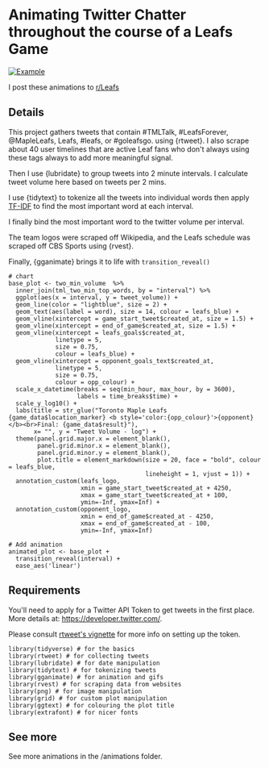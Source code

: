 
# Animating Twitter Chatter throughout the course of a Leafs Game

[![Example](animations/leafs-st.-louis-blues-2019-12-07.gif)](https://www.reddit.com/r/leafs/comments/e80uu4/twitter_chatter_leafs_vs_blues_december_07_2019/)

I post these animations to [r/Leafs](https://www.reddit.com/r/leafs/comments/e80uu4/twitter_chatter_leafs_vs_blues_december_07_2019/)

## Details

This project gathers tweets that contain #TMLTalk, #LeafsForever, @MapleLeafs, Leafs, #leafs, or #goleafsgo. using {rtweet}.
I also scrape about 40 user timelines that are active Leaf fans who don't always using these tags always to add more meaningful signal.

Then I use {lubridate} to group tweets into 2 minute intervals. I calculate tweet volume here based on tweets per 2 mins.

I use {tidytext} to tokenize all the tweets into individual words then apply [TF-IDF](https://en.wikipedia.org/wiki/Tf%E2%80%93idf) to find the most important word at each interval.

I finally bind the most important word to the twitter volume per interval.

The team logos were scraped off Wikipedia, and the Leafs schedule was scraped off CBS Sports using {rvest}.

Finally, {gganimate} brings it to life with `transition_reveal()`

```
# chart
base_plot <- two_min_volume  %>%
  inner_join(tml_two_min_top_words, by = "interval") %>%
  ggplot(aes(x = interval, y = tweet_volume)) +
  geom_line(color = "lightblue", size = 2) +
  geom_text(aes(label = word), size = 14, colour = leafs_blue) +
  geom_vline(xintercept = game_start_tweet$created_at, size = 1.5) +
  geom_vline(xintercept = end_of_game$created_at, size = 1.5) +
  geom_vline(xintercept = leafs_goals$created_at,
             linetype = 5,
             size = 0.75,
             colour = leafs_blue) +
  geom_vline(xintercept = opponent_goals_text$created_at,
             linetype = 5,
             size = 0.75,
             colour = opp_colour) +
  scale_x_datetime(breaks = seq(min_hour, max_hour, by = 3600), 
                   labels = time_breaks$time) +
  scale_y_log10() +
  labs(title = str_glue("Toronto Maple Leafs {game_data$location_marker} <b style='color:{opp_colour}'>{opponent}</b><br>Final: {game_data$result}"),
       x= "", y = "Tweet Volume - log") +
  theme(panel.grid.major.x = element_blank(),
        panel.grid.minor.x = element_blank(),
        panel.grid.minor.y = element_blank(),
        plot.title = element_markdown(size = 20, face = "bold", colour = leafs_blue,
                                      lineheight = 1, vjust = 1)) +
  annotation_custom(leafs_logo, 
                    xmin = game_start_tweet$created_at + 4250, 
                    xmax = game_start_tweet$created_at + 100, 
                    ymin=-Inf, ymax=Inf) +
  annotation_custom(opponent_logo, 
                    xmin = end_of_game$created_at - 4250, 
                    xmax = end_of_game$created_at - 100, 
                    ymin=-Inf, ymax=Inf) 

# Add animation
animated_plot <- base_plot +
  transition_reveal(interval) +
  ease_aes('linear')
```

## Requirements

You'll need to apply for a Twitter API Token to get tweets in the first place. More details at: https://developer.twitter.com/. 

Please consult [rtweet's vignette](https://rtweet.info/index.html) for more info on setting up the token.

```
library(tidyverse) # for the basics
library(rtweet) # for collecting tweets
library(lubridate) # for date manipulation
library(tidytext) # for tokenizing tweets
library(gganimate) # for animation and gifs
library(rvest) # for scraping data from websites
library(png) # for image manipulation
library(grid) # for custom plot manipulation
library(ggtext) # for colouring the plot title
library(extrafont) # for nicer fonts
```

## See more 

See more animations in the /animations folder.
